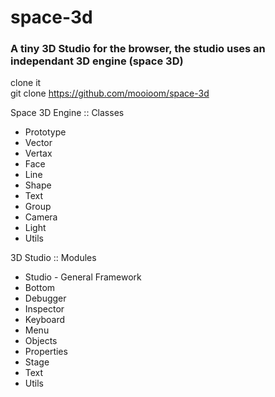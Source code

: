 # space-3d
### A tiny 3D Studio for the browser, the studio uses an independant 3D engine (space 3D)

clone it<br>
    git clone https://github.com/mooioom/space-3d

Space 3D Engine :: Classes
<ul>
  <li>Prototype</li>
  <li>Vector</li>
  <li>Vertax</li>
  <li>Face</li>
  <li>Line</li>
  <li>Shape</li>
  <li>Text</li>
  <li>Group</li>
  <li>Camera</li>
  <li>Light</li>
  <li>Utils</li>
</ul>

3D Studio :: Modules
<ul>
  <li>Studio - General Framework</li>
  <li>Bottom</li>
  <li>Debugger</li>
  <li>Inspector</li>
  <li>Keyboard</li>
  <li>Menu</li>
  <li>Objects</li>
  <li>Properties</li>
  <li>Stage</li>
  <li>Text</li>
  <li>Utils</li>
</ul>
